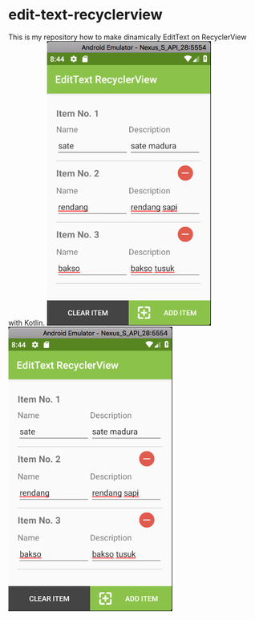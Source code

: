 # edit-text-recyclerview
This is my repository how to make dinamically EditText on RecyclerView with Kotlin.
![alt text](https://raw.githubusercontent.com/didik-maulana/edit-text-recyclerview/master/screenshots/1.png) ![alt text](https://raw.githubusercontent.com/didik-maulana/edit-text-recyclerview/master/screenshots/1.png)
